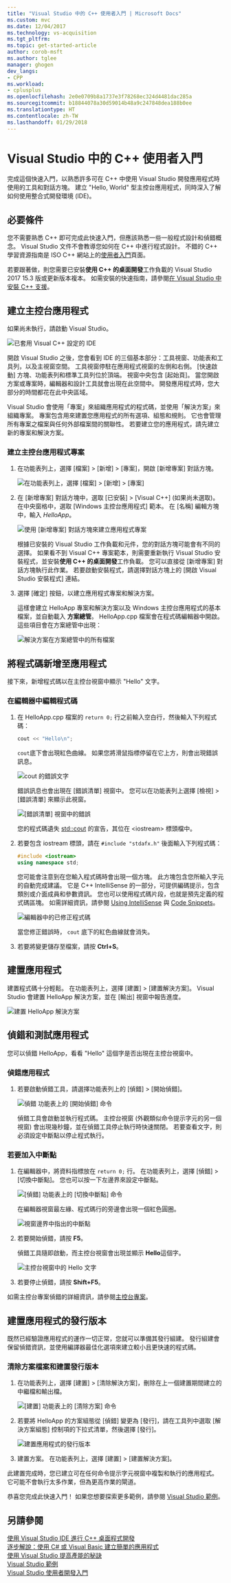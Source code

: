 ```yaml
---
title: "Visual Studio 中的 C++ 使用者入門 | Microsoft Docs"
ms.custom: mvc
ms.date: 12/04/2017
ms.technology: vs-acquisition
ms.tgt_pltfrm: 
ms.topic: get-started-article
author: corob-msft
ms.author: tglee
manager: ghogen
dev_langs:
- CPP
ms.workload:
- cplusplus
ms.openlocfilehash: 2e0e0709b8a1737e3f78268ec324d4481dac285a
ms.sourcegitcommit: b18844078a30d59014b48a9c247848dea188b0ee
ms.translationtype: HT
ms.contentlocale: zh-TW
ms.lasthandoff: 01/29/2018
---
```

# <a name="get-started-with-c-in-visual-studio"></a>Visual Studio 中的 C++ 使用者入門

完成這個快速入門，以熟悉許多可在 C++ 中使用 Visual Studio 開發應用程式時使用的工具和對話方塊。 建立 "Hello, World" 型主控台應用程式，同時深入了解如何使用整合式開發環境 (IDE)。

## <a name="prerequisites"></a>必要條件

您不需要熟悉 C++ 即可完成此快速入門，但應該熟悉一些一般程式設計和偵錯概念。 Visual Studio 文件不會教導您如何在 C++ 中進行程式設計。 不錯的 C++ 學習資源指南是 ISO C++ 網站上的[使用者入門](https://isocpp.org/get-started)頁面。

若要跟著做，則您需要已安裝**使用 C++ 的桌面開發**工作負載的 Visual Studio 2017 15.3 版或更新版本複本。 如需安裝的快速指南，請參閱[在 Visual Studio 中安裝 C++ 支援](/cpp/build/vscpp-step-0-installation)。

## <a name="create-a-console-app"></a>建立主控台應用程式

如果尚未執行，請啟動 Visual Studio。

![已套用 Visual C&#43;&#43; 設定的 IDE](../ide/media/get-started-cpp-ide-layout.png "已套用 Visual C&#43;&#43; 設定的 IDE")

開啟 Visual Studio 之後，您會看到 IDE 的三個基本部分：工具視窗、功能表和工具列，以及主視窗空間。 工具視窗停駐在應用程式視窗的左側和右側。 [快速啟動] 方塊、功能表列和標準工具列位於頂端。 視窗中央包含 [起始頁]。 當您開啟方案或專案時，編輯器和設計工具就會出現在此空間中。 開發應用程式時，您大部分的時間都花在此中央區域。

Visual Studio 會使用「專案」來組織應用程式的程式碼，並使用「解決方案」來組織專案。 專案包含用來建置您應用程式的所有選項、組態和規則。 它也會管理所有專案之檔案與任何外部檔案間的關聯性。 若要建立您的應用程式，請先建立新的專案和解決方案。

### <a name="to-create-a-console-app-project"></a>建立主控台應用程式專案

1. 在功能表列上，選擇 [檔案] > [新增] > [專案]，開啟 [新增專案] 對話方塊。

   ![在功能表列上，選擇 [檔案] > [新增] > [專案]](../ide/media/get-started-cpp-file-new-project-menu.png "在功能表列上，選擇 [檔案] > [新增] > [專案]")

1. 在 [新增專案] 對話方塊中，選取 [已安裝] > [Visual C++] (如果尚未選取)。 在中央窗格中，選取 [Windows 主控台應用程式] 範本。 在 [名稱] 編輯方塊中，輸入 *HelloApp*。

   ![使用 [新增專案] 對話方塊來建立應用程式專案](../ide/media/get-started-cpp-new-project-dialog.png "使用 [新增專案] 對話方塊來建立應用程式專案")

   根據已安裝的 Visual Studio 工作負載和元件，您的對話方塊可能會有不同的選擇。 如果看不到 Visual C++ 專案範本，則需要重新執行 Visual Studio 安裝程式，並安裝**使用 C++ 的桌面開發**工作負載。 您可以直接從 [新增專案] 對話方塊執行此作業。 若要啟動安裝程式，請選擇對話方塊上的 [開啟 Visual Studio 安裝程式] 連結。

1. 選擇 [確定] 按鈕，以建立應用程式專案和解決方案。

   這樣會建立 HelloApp 專案和解決方案以及 Windows 主控台應用程式的基本檔案，並自動載入 **方案總管**。 HelloApp.cpp 檔案會在程式碼編輯器中開啟。 這些項目會在方案總管中出現：

   ![解決方案在方案總管中的所有檔案](../ide/media/get-started-cpp-solution-explorer.png "解決方案在方案總管中的所有檔案")

## <a name="add-code-to-the-app"></a>將程式碼新增至應用程式

接下來，新增程式碼以在主控台視窗中顯示 "Hello" 文字。

### <a name="to-edit-code-in-the-editor"></a>在編輯器中編輯程式碼

1. 在 HelloApp.cpp 檔案的 `return 0;` 行之前輸入空白行，然後輸入下列程式碼：

   ```cpp
   cout << "Hello\n";
   ```

   `cout`底下會出現紅色曲線。 如果您將滑鼠指標停留在它上方，則會出現錯誤訊息。

   ![cout 的錯誤文字](../ide/media/get-started-cpp-intellisense-error.png "cout 的錯誤文字")

   錯誤訊息也會出現在 [錯誤清單]  視窗中。 您可以在功能表列上選擇 [檢視] > [錯誤清單] 來顯示此視窗。

   ![[錯誤清單] 視窗中的錯誤](../ide/media/get-started-cpp-error-list.png "[錯誤清單] 視窗中的錯誤")

   您的程式碼遺失 [std::cout](/cpp/standard-library/iostream) 的宣告，其位在 \<iostream> 標頭檔中。

1. 若要包含 iostream 標頭，請在 `#include "stdafx.h"` 後面輸入下列程式碼：

   ```cpp
   #include <iostream>
   using namespace std;
   ```

   您可能會注意到在您輸入程式碼時會出現一個方塊。 此方塊包含您所輸入字元的自動完成建議。 它是 C++ IntelliSense 的一部分，可提供編碼提示，包含類別或介面成員和參數資訊。 您也可以使用程式碼片段，也就是預先定義的程式碼區塊。 如需詳細資訊，請參閱 [Using IntelliSense](../ide/using-intellisense.md) 與 [Code Snippets](../ide/code-snippets.md)。

   ![編輯器中的已修正程式碼](../ide/media/get-started-cpp-cout-fix.png "編輯器中的已修正程式碼")

   當您修正錯誤時， `cout` 底下的紅色曲線就會消失。

1. 若要將變更儲存至檔案，請按 **Ctrl+S**。

## <a name="build-the-app"></a>建置應用程式

建置程式碼十分輕鬆。 在功能表列上，選擇 [建置] > [建置解決方案]。 Visual Studio 會建置 HelloApp 解決方案，並在 [輸出] 視窗中報告進度。

   ![建置 HelloApp 解決方案](../ide/media/get-started-cpp-build-solution.gif "建置 HelloApp 解決方案")

## <a name="debug-and-test-the-app"></a>偵錯和測試應用程式

您可以偵錯 HelloApp，看看 "Hello" 這個字是否出現在主控台視窗中。

### <a name="to-debug-the-app"></a>偵錯應用程式

1. 若要啟動偵錯工具，請選擇功能表列上的 [偵錯] > [開始偵錯]。

   ![偵錯 功能表上的 [開始偵錯] 命令](../ide/media/get-started-cpp-start-debugging-menu.png "偵錯 功能表上的 [開始偵錯] 命令")

   偵錯工具會啟動並執行程式碼。 主控台視窗 (外觀類似命令提示字元的另一個視窗) 會出現幾秒鐘，並在偵錯工具停止執行時快速關閉。 若要查看文字，則必須設定中斷點以停止程式執行。

### <a name="to-add-a-breakpoint"></a>若要加入中斷點

1. 在編輯器中，將資料指標放在 `return 0;` 行。 在功能表列上，選擇 [偵錯] > [切換中斷點]。 您也可以按一下左邊界來設定中斷點。

     ![[偵錯] 功能表上的 [切換中斷點] 命令](../ide/media/get-started-cpp-toggle-breakpoint-menu.png "[偵錯] 功能表上的 [切換中斷點] 命令")

     在編輯器視窗最左緣、程式碼行的旁邊會出現一個紅色圓圈。

     ![視窗邊界中指出的中斷點](../ide/media/get-started-cpp-breakpoint-set.png "視窗邊界中指出的中斷點")

1. 若要開始偵錯，請按 **F5**。

   偵錯工具隨即啟動，而主控台視窗會出現並顯示 **Hello**這個字。

   ![主控台視窗中的 Hello 文字](../ide/media/get-started-cpp-helloapp-window.png "主控台視窗中的 Hello 文字")

1. 若要停止偵錯，請按 **Shift+F5**。

如需主控台專案偵錯的詳細資訊，請參閱[主控台專案](../debugger/debugging-preparation-console-projects.md)。

## <a name="build-a-release-version-of-the-app"></a>建置應用程式的發行版本

既然已經驗證應用程式的運作一切正常，您就可以準備其發行組建。 發行組建會保留偵錯資訊，並使用編譯器最佳化選項來建立較小且更快速的程式碼。

### <a name="to-clean-the-solution-files-and-build-a-release-version"></a>清除方案檔案和建置發行版本

1. 在功能表列上，選擇 [建置] > [清除解決方案]，刪除在上一個建置期間建立的中繼檔和輸出檔。

   ![[建置] 功能表上的 [清除方案] 命令](../ide/media/get-started-cpp-clean-solution-menu.png "ExploreIDE-CleanSolution")

1. 若要將 HelloApp 的方案組態從 [偵錯] 變更為 [發行]，請在工具列中選取 [解決方案組態] 控制項的下拉式清單，然後選擇 [發行]。

   ![建置應用程式的發行版本](../ide/media/get-started-cpp-set-release-configuration.png "C++IDE_ChangingBuildtoRelease")

1. 建置方案。 在功能表列上，選擇 [建置] > [建置解決方案]。

此建置完成時，您已建立可在任何命令提示字元視窗中複製和執行的應用程式。 它可能不會執行太多作業，但為更高作業的閘道。

恭喜您完成此快速入門！ 如果您想要探索更多範例，請參閱 [Visual Studio 範例](../ide/visual-studio-samples.md)。

## <a name="see-also"></a>另請參閱

[使用 Visual Studio IDE 進行 C++ 桌面程式開發](/cpp/ide/using-the-visual-studio-ide-for-cpp-desktop-development)  
[逐步解說：使用 C# 或 Visual Basic 建立簡單的應用程式](../ide/walkthrough-create-a-simple-application-with-visual-csharp-or-visual-basic.md)  
[使用 Visual Studio 提高產能的秘訣](../ide/productivity-tips-for-visual-studio.md)  
[Visual Studio 範例](../ide/visual-studio-samples.md)  
[Visual Studio 使用者開發入門](../ide/get-started-developing-with-visual-studio.md)
